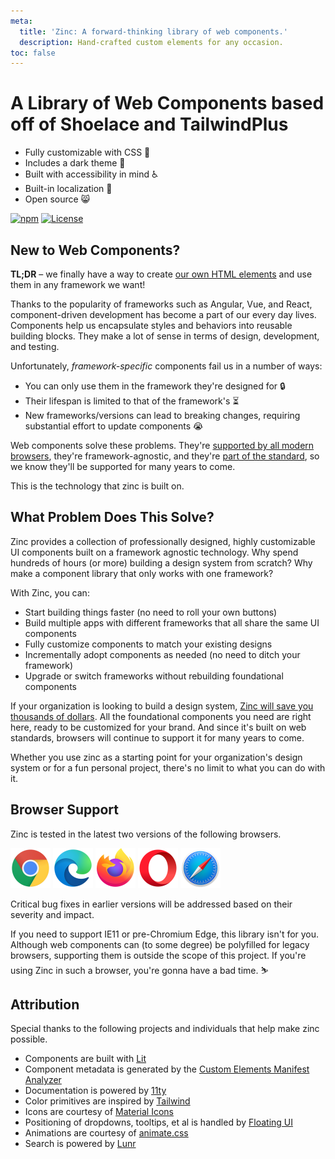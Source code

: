 ```yaml
---
meta:
  title: 'Zinc: A forward-thinking library of web components.'
  description: Hand-crafted custom elements for any occasion.
toc: false
---
```


# A Library of Web Components based off of Shoelace and TailwindPlus

- Fully customizable with CSS 🎨
- Includes a dark theme 🌛
- Built with accessibility in mind ♿️
- Built-in localization 💬
- Open source 😸

<div class="badges">

[![npm](https://img.shields.io/npm/dw/@kubex/zinc?label=npm&style=flat-square)](https://www.npmjs.com/package/@kubex/zinc)
[![License](https://img.shields.io/badge/license-MIT-232323.svg?style=flat-square)](https://github.com/kubex/zinc/blob/LICENSE.md)<br>

</div>

## New to Web Components?

**TL;DR** – we finally have a way to
create [our own HTML elements](https://html.spec.whatwg.org/multipage/custom-elements.html) and use them in any
framework we want!

Thanks to the popularity of frameworks such as Angular, Vue, and React, component-driven development has become a part
of our every day lives. Components help us encapsulate styles and behaviors into reusable building blocks. They make a
lot of sense in terms of design, development, and testing.

Unfortunately, _framework-specific_ components fail us in a number of ways:

- You can only use them in the framework they're designed for 🔒
- Their lifespan is limited to that of the framework's ⏳
- New frameworks/versions can lead to breaking changes, requiring substantial effort to update components 😭

Web components solve these problems.
They're [supported by all modern browsers](https://caniuse.com/#feat=custom-elementsv1), they're framework-agnostic, and
they're [part of the standard](https://developer.mozilla.org/en-US/docs/Web/Web_Components), so we know they'll be
supported for many years to come.

This is the technology that zinc is built on.

## What Problem Does This Solve?

Zinc provides a collection of professionally designed, highly customizable UI components built on a framework
agnostic technology. Why spend hundreds of hours (or more) building a design system from scratch? Why make a component
library that only works with one framework?

With Zinc, you can:

- Start building things faster (no need to roll your own buttons)
- Build multiple apps with different frameworks that all share the same UI components
- Fully customize components to match your existing designs
- Incrementally adopt components as needed (no need to ditch your framework)
- Upgrade or switch frameworks without rebuilding foundational components

If your organization is looking to build a design
system, [Zinc will save you thousands of dollars](https://medium.com/eightshapes-llc/and-you-thought-buttons-were-easy-26eb5b5c1871).
All the foundational components you need are right here, ready to be customized for your brand. And since it's built on
web standards, browsers will continue to support it for many years to come.

Whether you use zinc as a starting point for your organization's design system or for a fun personal project,
there's no limit to what you can do with it.

## Browser Support

Zinc is tested in the latest two versions of the following browsers.

<img src="/assets/images/chrome.png" alt="Chrome" width="64" height="64">
<img src="/assets/images/edge.png" alt="Edge" width="64" height="64">
<img src="/assets/images/firefox.png" alt="Firefox" width="64" height="64">
<img src="/assets/images/opera.png" alt="Opera" width="64" height="64">
<img src="/assets/images/safari.png" alt="Safari" width="64" height="64">

Critical bug fixes in earlier versions will be addressed based on their severity and impact.

If you need to support IE11 or pre-Chromium Edge, this library isn't for you. Although web components can (to some
degree) be polyfilled for legacy browsers, supporting them is outside the scope of this project. If you're using
Zinc in such a browser, you're gonna have a bad time. ⛷

## Attribution

Special thanks to the following projects and individuals that help make zinc possible.

- Components are built with [Lit](https://lit.dev/)
- Component metadata is generated by
  the [Custom Elements Manifest Analyzer](https://github.com/open-wc/custom-elements-manifest)
- Documentation is powered by [11ty](https://www.11ty.dev/)
- Color primitives are inspired by [Tailwind](https://tailwindcss.com/)
- Icons are courtesy of [Material Icons](https://fonts.google.com/icons)
- Positioning of dropdowns, tooltips, et al is handled by [Floating UI](https://floating-ui.com/)
- Animations are courtesy of [animate.css](https://animate.style/)
- Search is powered by [Lunr](https://lunrjs.com/)